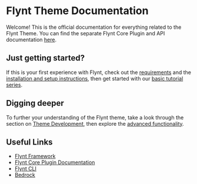 # Flynt Theme Documentation

Welcome! This is the official documentation for everything related to the Flynt Theme. You can find the separate Flynt Core Plugin and API documentation [here](/add-link).

## Just getting started?

If this is your first experience with Flynt, check out the [requirements](requirements.md) and the [installation and setup instructions](setup.md), then get started with our [basic tutorial series](getting-started/readme.md).

## Digging deeper

To further your understanding of the Flynt theme, take a look through the section on [Theme Development](theme-development/readme.md), then explore the [advanced functionality](theme-development/advanced/readme.md).

## Useful Links
* [Flynt Framework](/add-link)
* [Flynt Core Plugin Documentation](/add-link)
* [Flynt CLI](/add-link)
* [Bedrock](https://roots.io/bedrock/)
